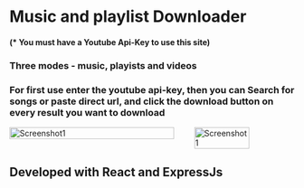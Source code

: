 # Music and playlist Downloader 

#### (* You must have a Youtube Api-Key to use this site)

### Three modes - music, playists and videos
### For first use enter the youtube api-key, then you can Search for songs or paste direct url, and click the download button on every result you want to download

<span style="display: flex;">
  <img src="https://basssites.com/images/ytd-mobiles.jpeg" alt="Screenshot1" style="width: 95%;" />

<img src="https://github.com/MMBass/ytd/blob/master/IMG-20240106-WA0014.jpg" alt="Screenshot1" style="margin-inline-start: 20px; width: 55%;" />
</span>


## Developed with React and ExpressJs
